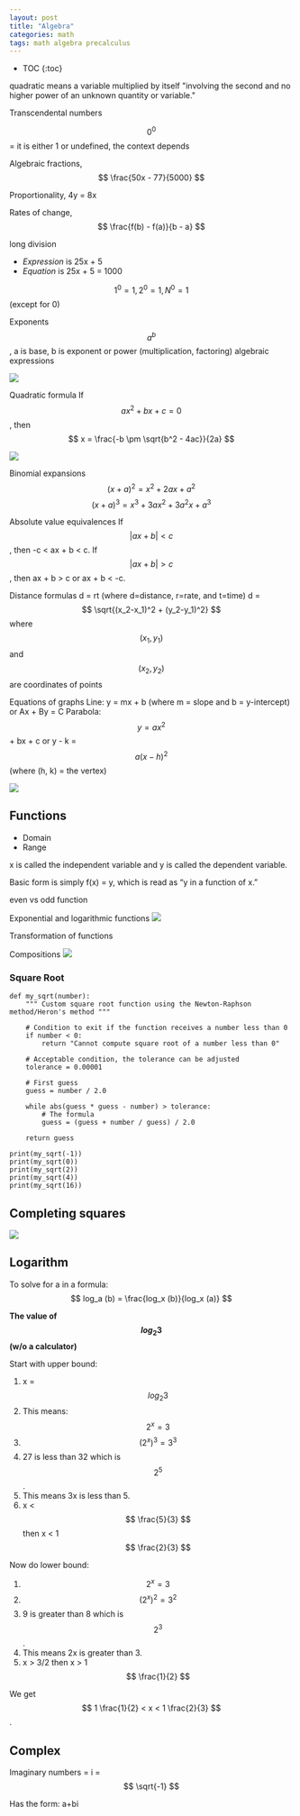 ```yaml
---
layout: post
title: "Algebra"
categories: math
tags: math algebra precalculus
---
```


* TOC
{:toc}

quadratic means a variable multiplied by itself
"involving the second and no higher power of an unknown quantity or variable."

Transcendental numbers

$$ 0^0 $$ = it is either 1 or undefined, the context depends

Algebraic fractions, $$ \frac{50x - 77}{5000} $$

Proportionality, 4y = 8x

Rates of change, $$ \frac{f(b)  - f(a)}{b - a} $$

long division

- *Expression* is 25x + 5
- *Equation* is 25x + 5 = 1000

$$ 1^0 = 1, 2^0 = 1, N^0 = 1 $$ (except for 0)

Exponents
$$ a^b $$, a is base, b is exponent or power
(multiplication, factoring) algebraic expressions

<img src="https://github.com/sif/sif/raw/main/files/post_files/equationofaline.png" />

Quadratic formula
If $$ ax^2 + bx + c = 0 $$, then $$ x = \frac{-b \pm \sqrt{b^2 - 4ac}}{2a} $$

<img src="https://github.com/sif/sif/raw/main/files/post_files/rewritingquadraticequation.png" />

Binomial expansions
$$ (x+a)^2 = x^2 + 2ax + a^2 $$
$$ (x+a)^3 = x^3 + 3ax^2 + 3a^2x + a^3 $$

Absolute value equivalences
If $$ \lvert ax + b \rvert < c $$, then -c < ax + b < c.
If $$ \lvert ax + b \rvert > c $$, then ax + b > c or ax + b < -c.

Distance formulas
d = rt (where d=distance, r=rate, and t=time)
d = $$ \sqrt{(x_2-x_1)^2 + (y_2-y_1)^2} $$ where $$ (x_1, y_1) $$ and $$ (x_2, y_2) $$ are coordinates of points

Equations of graphs
Line: y = mx + b (where m = slope and b = y-intercept) or Ax + By = C
Parabola: $$ y=ax^2 $$ + bx + c or y - k = $$ a(x - h)^2 $$ (where (h, k) = the vertex)



<img src="https://github.com/sif/sif/raw/main/files/post_files/algebradance.jpg" />

## Functions

- Domain
- Range

x is called the independent variable and y is called the dependent variable. 

Basic form is simply f(x) = y, which is read as “y in a function of x.”

even vs odd function

Exponential and logarithmic functions
<img src="https://github.com/sif/sif/raw/main/files/post_files/exploggraph.png" />

Transformation of functions

Compositions
<img src="https://github.com/sif/sif/raw/main/files/post_files/compositions.png" />



### Square Root

```
def my_sqrt(number):
    """ Custom square root function using the Newton-Raphson method/Heron's method """

    # Condition to exit if the function receives a number less than 0
    if number < 0:
        return "Cannot compute square root of a number less than 0"

    # Acceptable condition, the tolerance can be adjusted
    tolerance = 0.00001
    
    # First guess
    guess = number / 2.0
    
    while abs(guess * guess - number) > tolerance:
        # The formula
        guess = (guess + number / guess) / 2.0
    
    return guess

print(my_sqrt(-1))
print(my_sqrt(0))
print(my_sqrt(2))
print(my_sqrt(4))
print(my_sqrt(16))
```

## Completing squares

<img src="https://github.com/sif/sif/raw/main/files/post_files/completingthesquare.png" />



## Logarithm

To solve for a in a formula: 
$$ log_a (b) = \frac{log_x (b)}{log_x (a)} $$



**The value of $$ log_2 3 $$ (w/o a calculator)** 

Start with upper bound:

1. x = $$ log_2 3 $$
2. This means: $$ 2^x = 3 $$
3. $$ (2^x)^3 = 3^3 $$
4. 27 is less than 32 which is $$ 2^5 $$.
5. This means 3x is less than 5. 
6. x < $$ \frac{5}{3} $$ then x < 1 $$ \frac{2}{3} $$

Now do lower bound:

1. $$ 2^x = 3 $$
2. $$ (2^x)^2 = 3^2 $$
3. 9 is greater than 8 which is $$ 2^3 $$.
4. This means 2x is greater than 3.
5. x > 3/2 then x > 1 $$ \frac{1}{2} $$

We get $$ 1 \frac{1}{2} < x < 1 \frac{2}{3} $$.

## Complex

Imaginary numbers = i = $$ \sqrt{-1} $$

Has the form: a+bi


